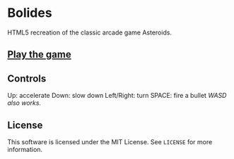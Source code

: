 # Bolides
HTML5 recreation of the classic arcade game Asteroids.

## [Play the game](http://nichosta.github.io/bolides/)

## Controls
Up: accelerate
Down: slow down
Left/Right: turn
SPACE: fire a bullet
_WASD also works._

## License
This software is licensed under the MIT License. See `LICENSE` for more information.
